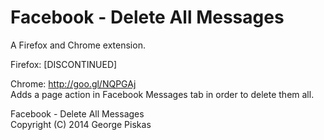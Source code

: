 Facebook - Delete All Messages
=============================

A Firefox and Chrome extension.

Firefox: [DISCONTINUED]

Chrome: http://goo.gl/NQPGAj <br> Adds a page action in Facebook Messages tab in order to delete them all.

Facebook - Delete All Messages <br> Copyright (C) 2014  George Piskas 
